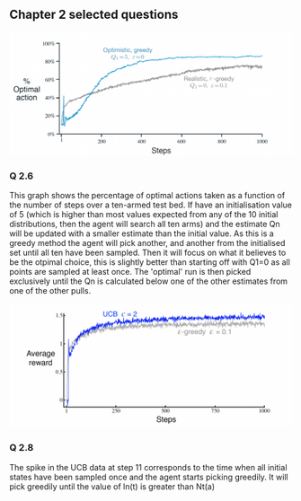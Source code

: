 ## Chapter 2 selected questions

![Graph showing the returns for two methods on a ten-armed test bed as a function of number of steps. An optimistic greedy method with Q1 = 5 is shown in blue, with increasing percentage of number of optimal actions with steps. The method appears to plateau at approximately 80%. A sharp peak is observed at around 10 steps. Also shown in a realistic epsilon-greedy method with Q1 = 0, epsilon=0.1 which increases slower than the optimistic greedy method, reaching a maximum of around 70% optimal actions chosen](../images/opti_greedy.png)
### Q 2.6
This graph shows the percentage of optimal actions taken as a function of the number of steps over a ten-armed test bed. 
If have an initialisation value of 5 (which is higher than most values expected from any of the 10 initial distributions, then the agent will search all ten arms) and the estimate Qn will be updated with a smaller estimate than the initial value. As this is a greedy method the agent will pick another, and another from the initialised set until all ten have been sampled. Then it will focus on what it believes to be the otpimal choice, this is slightly better than starting off with Q1=0 as all points are sampled at least once. The 'optimal' run is then picked exclusively until the Qn is calculated below one of the other estimates from one of the other pulls.

![Graph showing the average reward as a function of number of steps for an upper confidence bound method and an epsilon greedy method. Both show a gradual increase from 0 to 500 steps before begining to plateau with a reward of 1.1 and 1.2 for the epsilon greedy and the upper confidence bound method respectively. The upper confidence band data shows a spike at step 11](../images/ucb.png)

### Q 2.8
The spike in the UCB data at step 11 corresponds to the time when all initial states have been sampled once and the agent starts picking greedily. It will pick greedily until the value of ln(t) is greater than Nt(a)
